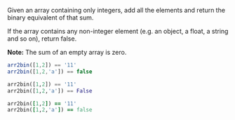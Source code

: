 Given an array containing only integers, add all the elements and return the binary equivalent of that sum.

If the array contains any non-integer element (e.g. an object, a float, a string and so on), return false.

**Note:** The sum of an empty array is zero.


```javascript
arr2bin([1,2]) == '11'
arr2bin([1,2,'a']) == false
```
```python
arr2bin([1,2]) == '11'
arr2bin([1,2,'a']) == False
```
```ruby
arr2bin([1,2]) == '11'
arr2bin([1,2,'a']) == false
```